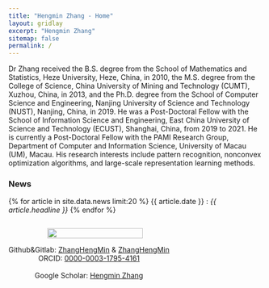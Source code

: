 ```yaml
---
title: "Hengmin Zhang - Home"
layout: gridlay
excerpt: "Hengmin Zhang"
sitemap: false
permalink: /
---
```


<div class="container-fluid">

<div class="row">

<div class="col-sm-8">
Dr Zhang received the B.S. degree from the
School of Mathematics and Statistics, Heze University, Heze, China, in 2010, the M.S. degree from the
College of Science, China University of Mining and
Technology (CUMT), Xuzhou, China, in 2013, and
the Ph.D. degree from the School of Computer Science and Engineering, Nanjing University of Science
and Technology (NUST), Nanjing, China, in 2019.
He was a Post-Doctoral Fellow with the School
of Information Science and Engineering, East China
University of Science and Technology (ECUST),
Shanghai, China, from 2019 to 2021. He is currently a Post-Doctoral Fellow
with the PAMI Research Group, Department of Computer and Information
Science, University of Macau (UM), Macau. His research interests include
pattern recognition, nonconvex optimization algorithms, and large-scale representation learning methods.


 

### News
{% for article in site.data.news limit:20 %}
{{ article.date }} :
<em>{{ article.headline }}</em>
{% endfor %}
<a href="{{ site.url }}{{ site.baseurl }}/allnews.html"></a>

</div>

<div class="col-sm-4" style="display:table-cell; vertical-align:middle; text-align:center">

  <ul style="overflow: hidden">
  <img src="{{ site.url }}{{ site.baseurl }}/images/myself.jpg" class="img-responsive" width="80%" />
  </ul>

  <!-- <br clear="all" /> -->

  Github&Gitlab: <a href="https://github.com/ZhangHengMin">ZhangHengMin</a> & <a href="https://gitlab.com/ZhangHengMin">ZhangHengMin</a> <br>
  ORCID: <a href="https://orcid.org/0000-0003-1795-4161">0000-0003-1795-4161</a> <br>   
  Google Scholar: <a href="https://scholar.google.com/citations?user=a1yd0H4AAAAJ&hl=zh-CN&oi=sra">Hengmin Zhang</a> <br>
   


  <!-- <script type="text/javascript" id="clstr_globe" src="//clustrmaps.com/globe.js?d=qxy0eSYxkkDD23T1VJXNWt4_fn9cGJ1JRNShKPoCy8Y"></script> -->


</div>





